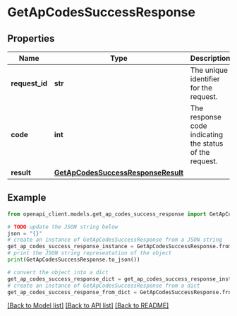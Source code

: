 # GetApCodesSuccessResponse


## Properties

Name | Type | Description | Notes
------------ | ------------- | ------------- | -------------
**request_id** | **str** | The unique identifier for the request. | 
**code** | **int** | The response code indicating the status of the request. | 
**result** | [**GetApCodesSuccessResponseResult**](GetApCodesSuccessResponseResult.md) |  | 

## Example

```python
from openapi_client.models.get_ap_codes_success_response import GetApCodesSuccessResponse

# TODO update the JSON string below
json = "{}"
# create an instance of GetApCodesSuccessResponse from a JSON string
get_ap_codes_success_response_instance = GetApCodesSuccessResponse.from_json(json)
# print the JSON string representation of the object
print(GetApCodesSuccessResponse.to_json())

# convert the object into a dict
get_ap_codes_success_response_dict = get_ap_codes_success_response_instance.to_dict()
# create an instance of GetApCodesSuccessResponse from a dict
get_ap_codes_success_response_from_dict = GetApCodesSuccessResponse.from_dict(get_ap_codes_success_response_dict)
```
[[Back to Model list]](../README.md#documentation-for-models) [[Back to API list]](../README.md#documentation-for-api-endpoints) [[Back to README]](../README.md)



